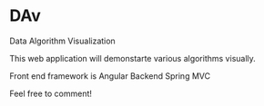 # DAv
Data Algorithm Visualization


This web application will demonstarte various algorithms visually.

Front end framework is Angular
Backend Spring MVC

Feel free to comment!

